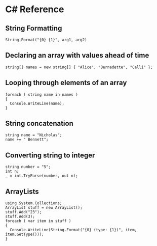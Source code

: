 # C# Reference

## String Formatting

`String.Format("{0} {1}", arg1, arg2)`

## Declaring an array with values ahead of time

`string[] names = new string[] { "Alice", "Bernadette", "Calli" };`

## Looping through elements of an array

```
foreach ( string name in names )
{
  Console.WriteLine(name);
}
```

## String concatenation

```
string name = "Nicholas";
name += " Bennett";
```

## Converting string to integer

```
string number = "5";
int n;
_ = int.TryParse(number, out n);
```

## ArrayLists

```
using System.Collections;
ArrayList stuff = new ArrayList();
stuff.Add("23");
stuff.Add(3);
foreach ( var item in stuff )
{
  Console.WriteLine(String.Format("{0} (type: {1})", item, item.GetType()));
}
```
